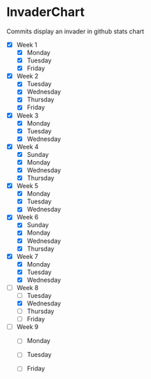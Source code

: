 # InvaderChart
Commits display an invader in github stats chart 
  
- [X] Week 1
  - [X] Monday
  - [X] Tuesday
  - [X] Friday
- [X] Week 2
  - [X] Tuesday
  - [X] Wednesday
  - [X] Thursday
  - [X] Friday
- [X] Week 3
  - [X] Monday
  - [X] Tuesday
  - [X] Wednesday
- [X] Week 4
  - [X] Sunday
  - [X] Monday
  - [X] Wednesday
  - [X] Thursday
- [X] Week 5
  - [X] Monday
  - [X] Tuesday
  - [X] Wednesday
- [X] Week 6
  - [X] Sunday
  - [X] Monday
  - [X] Wednesday
  - [X] Thursday
- [X] Week 7
  - [X] Monday
  - [X] Tuesday
  - [X] Wednesday
- [ ] Week 8
  - [ ] Tuesday
  - [X] Wednesday
  - [ ] Thursday
  - [ ] Friday
- [ ] Week 9
  - [ ] Monday
  - [ ] Tuesday
  - [ ] Friday

 
